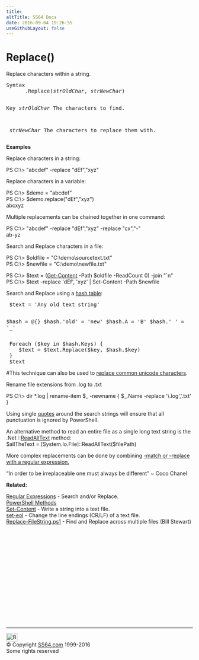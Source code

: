 ```yaml
---
title:
altTitle: SS64 Docs
date: 2016-09-04 19:26:55
useGithubLayout: false
---
```

<!-- #BeginLibraryItem "/Library/head_ps.lbi" --><!-- #EndLibraryItem --><h1>Replace()</h1> 
<p>Replace characters within a string.</p>
<pre>Syntax
      .<span class="code">Replace(<i>strOldChar</i>, <i>strNewChar</i>)</span>

Key
   <i>strOldChar  </i>The characters to find.

<i>   strNewChar</i>  The characters to replace them with.</pre>
<p><b>Examples</b></p>
<p>Replace characters in a string:</p><p><span class="code">PS C:\&gt; "abcdef" -replace "dEf","xyz"</span></p>
<p>Replace characters in a variable:</p>
<p><span class="code">PS C:\&gt; $demo = "abcdef"</span><br>
<span class="code">PS C:\&gt; </span><span class="code"> $demo.replace("dEf","xyz"</span>)<br>
<span class="code">abcxyz</span></p>
<p>Multiple replacements can be chained together in one command:</p>
<p><span class="code">PS C:\&gt;  "abcdef" -replace "dEf","xyz"</span> <span class="code">-replace "cx","-"<br>
ab-yz</span></p>
<p>Search and Replace characters in a file:</p>
<p><span class="code">PS C:\&gt; $oldfile = "C:\demo\sourcetext.txt" <br>
</span><span class="code">PS C:\&gt; $newfile = "C:\demo\newfile.txt" </span></p>
<p><span class="code">PS C:\&gt; $text = (<a href="get-content.html">Get-Content</a> -Path $oldfile -ReadCount 0) -join "`n"<br>
PS C:\&gt; $text -replace 'dEf', 'xyz' | Set-Content -Path $newfile </span><br>
</p>
Search and Replace using a <a href="syntax-hash-tables.html">hash table</a>:
<pre><span class="code"> $text = 'Any old text string'
 
 $hash = @{}
 $hash.'old' = 'new'
 $hash.A = 'B'
 $hash.' ' = '_'</span></pre>
<pre> Foreach ($key in $<span class="code">hash</span>.Keys) {
    $text = $text.Replace($key, $<span class="code">hash</span>.$key)
 }
 $text</pre>
<p> #This technique can also be used to <a href="http://powershell.com/cs/blogs/tips/archive/2015/12/02/replacing-special-characters.aspx">replace common unicode characters</a>.</p>
<p>Rename file extensions from .log to .txt</p>
<p><span class="code">PS C:\&gt; dir *.log  | rename-item $_ -newname { $_.Name -replace '\.log','.txt' }</span></p>
<p>Using  single <a href="syntax-esc.html#quotes">quotes</a> around the search strings will ensure that all punctuation is ignored by PowerShell.</p>
<p>An alternative method to read an entire file as a single long text string is  the .Net <span class="code">::<a href="http://msdn.microsoft.com/en-us/library/ms143368.aspx">ReadAllText</a></span> method:<br>
<span class="code">$allTheText = [System.Io.File]::ReadAllText($filePath)</span></p>
<p>More complex replacements can be done by combining <a href="syntax-regex.html">-match or -replace with a regular expression.</a></p>
<p class="quote">“In order to be irreplaceable one must always be different” ~ Coco Chanel</p>
<p><b>Related:</b></p>
<p><a href="syntax-regex.html">Regular Expressions</a> - Search and/or Replace.<br>
<a href="syntax-methods.html">PowerShell Methods</a><br>
<a href="set-content.html">Set-Content</a> -   Write a string into a text file.<br>
<a href="syntax-set-eol.html">set-eol</a> - Change the line endings (CR/LF) of a text file.<br>
<a href="https://github.com/3komma14/Guard/blob/master/Replace-FileString.ps1">Replace-FileString.ps1</a> - Find and Replace across multiple files (Bill Stewart)</p><!-- #BeginLibraryItem "/Library/foot_ps.lbi" --><p><script async="" src="//pagead2.googlesyndication.com/pagead/js/adsbygoogle.js"></script>
<!-- PowerShell300 -->
<ins class="adsbygoogle" style="display:inline-block;width:300px;height:250px" data-ad-client="ca-pub-6140977852749469" data-ad-slot="6253539900"></ins>
<script>
(adsbygoogle = window.adsbygoogle || []).push({});
</script></p>
<hr>
<div id="bl" class="footer"><a href="#"><img src="../images/top.png" width="30" height="22" alt="Back to the Top"></a></div>
<div id="br" class="footer, tagline">© Copyright <a href="http://ss64.com/">SS64.com</a> 1999-2016<br>
Some rights reserved</div><!-- #EndLibraryItem -->

